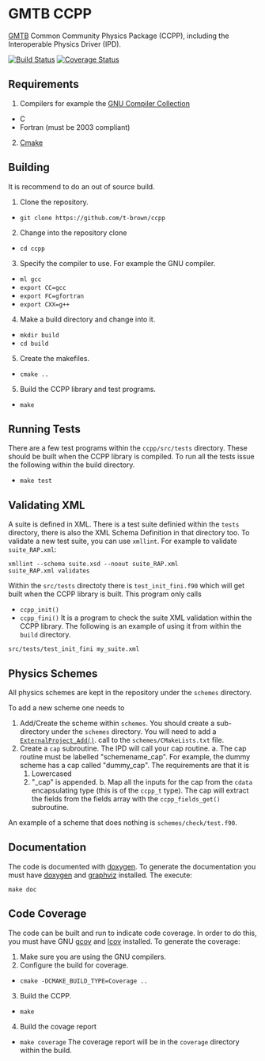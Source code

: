 # GMTB CCPP
[GMTB](http://www.dtcenter.org/GMTB/html/) Common Community Physics Package
(CCPP), including the Interoperable Physics Driver (IPD).

[![Build Status](https://travis-ci.org/t-brown/ccpp.svg?branch=master)](https://travis-ci.org/NCAR/gmtb-ccpp)
[![Coverage Status](https://coveralls.io/repos/github/t-brown/ccpp/badge.svg?branch=master)](https://coveralls.io/github/NCAR/gmtb-ccpp?branch=master)

## Requirements
1. Compilers for example the [GNU Compiler Collection](https://gcc.gnu.org/)
  * C
  * Fortran (must be 2003 compliant)
2. [Cmake](https://cmake.org)

## Building
It is recommend to do an out of source build.

1. Clone the repository.
  * `git clone https://github.com/t-brown/ccpp`
2. Change into the repository clone
  * `cd ccpp`
3. Specify the compiler to use. For example the GNU compiler.
  * `ml gcc`
  * `export CC=gcc`
  * `export FC=gfortran`
  * `export CXX=g++`
4. Make a build directory and change into it.
  * `mkdir build`
  * `cd build`
5. Create the makefiles.
  * `cmake ..`
5. Build the CCPP library and test programs.
  * `make`

## Running Tests
There are a few test programs within the `ccpp/src/tests` directory.
These should be built when the CCPP library is compiled. To run all
the tests issue the following within the build directory.
  * `make test`

## Validating XML
A suite is defined in XML. There is a test suite definied within
the `tests` directory, there is also the XML Schema Definition in
that directory too. To validate a new test suite, you can use
`xmllint`. For example to validate `suite_RAP.xml`:
```
xmllint --schema suite.xsd --noout suite_RAP.xml
suite_RAP.xml validates
```

Within the `src/tests` directoty there is `test_init_fini.f90` which
will get built when the CCPP library is built. This program only calls
  * `ccpp_init()`
  * `ccpp_fini()`
It is a program to check the suite XML validation within the CCPP
library. The following is an example of using it from within the
`build` directory.
```
src/tests/test_init_fini my_suite.xml
```

## Physics Schemes
All physics schemes are kept in the repository under the `schemes`
directory.

To add a new scheme one needs to

1. Add/Create the scheme within `schemes`. You should create a
   sub-directory under the `schemes` directory. You will need to
   add a [`ExternalProject_Add()`](https://cmake.org/cmake/help/latest/module/ExternalProject.html).
   call to the `schemes/CMakeLists.txt` file.
2. Create a `cap` subroutine. The IPD will call your
   cap routine.
  a. The cap routine must be labelled "schemename_cap".
     For example, the dummy scheme has a cap called
     "dummy_cap". The requirements are that it is
    1. Lowercased
    2. "_cap" is appended.
  b. Map all the inputs for the cap from the `cdata` encapsulating
     type (this is of the `ccpp_t` type). The cap will extract the
     fields from the fields array with the `ccpp_fields_get()`
     subroutine.

An example of a scheme that does nothing is `schemes/check/test.f90`.

## Documentation
The code is documented with [doxygen](www.doxygen.org/).
To generate the documentation you must have [doxygen](www.doxygen.org/)
and [graphviz](http://www.graphviz.org/) installed. The execute:
```
make doc
```

## Code Coverage
The code can be built and run to indicate code coverage. In order to do
this, you must have GNU [gcov](https://gcc.gnu.org/onlinedocs/gcc/Gcov.html)
and [lcov](http://ltp.sourceforge.net/coverage/lcov.php) installed.
To generate the coverage:

1. Make sure you are using the GNU compilers.
2. Configure the build for coverage.
  * `cmake -DCMAKE_BUILD_TYPE=Coverage ..`
3. Build the CCPP.
  * `make`
4. Build the covage report
  * `make coverage`
The coverage report will be in the `coverage` directory within the build.
